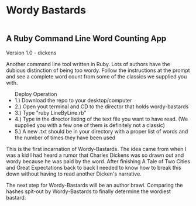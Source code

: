 <h1>Wordy Bastards</h1>
<img src="" />

<h2>A Ruby Command Line Word Counting App</h2>

<p>Version 1.0 - dickens</p>

<p>Another command line tool written in Ruby. Lots of authors have the dubious distinction of being too wordy. Follow the instructions at the prompt and see a complete word count from some of the classics we supplied you with.</p>

<ul>
Deploy Operation
<li>1.) Download the repo to your desktop/computer</li>

<li>2.) Open yout terminal and CD to the director that holds wordy-bastards</li>

<li>3.) Type "ruby LineByLine.rb"</li>

<li>4.) Type in the director listing of the text file you want to have read. (We supplied you with a few one of them is definitely not a classic)</li>

<li>5.) A new .txt should be in your directory with a proper list of words and the number of times they have been used</li>
</ul>

<p>This is the first incarnation of Wordy-Bastards. The idea came from when I was a kid I had heard a rumor that Charles Dickens was so drawn out and wordy because he was paid by the word. After finishing A Tale of Two Cities and Great Expectations back to back I needed to know how to break this down without having to read another Dicken's narrative.</p>

<p>The next step for Wordy-Bastards will be an author brawl. Comparing the hashes spit-out by Wordy-Bastards to finally determine the wordiest bastard.</p>
